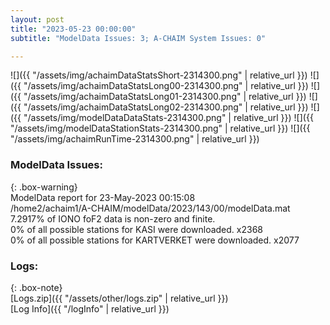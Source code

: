 ```yaml
---
layout: post
title: "2023-05-23 00:00:00"
subtitle: "ModelData Issues: 3; A-CHAIM System Issues: 0"

---
```


![]({{ "/assets/img/achaimDataStatsShort-2314300.png" | relative_url }})
![]({{ "/assets/img/achaimDataStatsLong00-2314300.png" | relative_url }})
![]({{ "/assets/img/achaimDataStatsLong01-2314300.png" | relative_url }})
![]({{ "/assets/img/achaimDataStatsLong02-2314300.png" | relative_url }})
![]({{ "/assets/img/modelDataDataStats-2314300.png" | relative_url }})
![]({{ "/assets/img/modelDataStationStats-2314300.png" | relative_url }})
![]({{ "/assets/img/achaimRunTime-2314300.png" | relative_url }})


### ModelData Issues:  
  
{: .box-warning}  
 ModelData report for 23-May-2023 00:15:08   
 /home2/achaim1/A-CHAIM/modelData/2023/143/00/modelData.mat   
 7.2917% of IONO foF2 data is non-zero and finite.   
 0% of all possible stations for KASI were downloaded. x2368   
 0% of all possible stations for KARTVERKET were downloaded. x2077   
  


### Logs:  
  
{: .box-note}  
[Logs.zip]({{ "/assets/other/logs.zip" | relative_url }})  
[Log Info]({{ "/logInfo" | relative_url }})  
